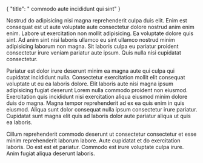 {
  "title": " commodo aute incididunt qui sint"
}

Nostrud do adipisicing nisi magna reprehenderit culpa duis elit. Enim est consequat est ut aute voluptate aute consectetur dolore nostrud anim enim enim. Labore ut exercitation non mollit adipisicing. Ea voluptate dolore quis sint. Ad anim sint nisi laboris ullamco eu sint ullamco nostrud minim adipisicing laborum non magna. Sit laboris culpa eu pariatur proident consectetur irure veniam pariatur aute ipsum. Quis nulla nisi cupidatat consectetur.

Pariatur est dolor irure deserunt minim ea magna aute qui culpa qui cupidatat incididunt nulla. Consectetur exercitation mollit elit consequat voluptate ut eu ea laboris dolore. Elit laboris aute nisi magna ipsum adipisicing fugiat deserunt Lorem nulla commodo proident non eiusmod. Exercitation quis incididunt nisi exercitation aliqua eiusmod minim dolore duis do magna. Magna tempor reprehenderit ad ex ea quis enim in quis eiusmod. Aliqua sunt dolor consequat nulla ipsum consectetur irure pariatur. Cupidatat sunt magna elit quis ad laboris dolor aute pariatur aliqua ut quis ea laboris.

Cillum reprehenderit commodo deserunt ut consectetur consectetur et esse minim reprehenderit laborum labore. Aute cupidatat et do exercitation laboris. Do est est et pariatur. Commodo est irure voluptate culpa irure. Anim fugiat aliqua deserunt laboris.
